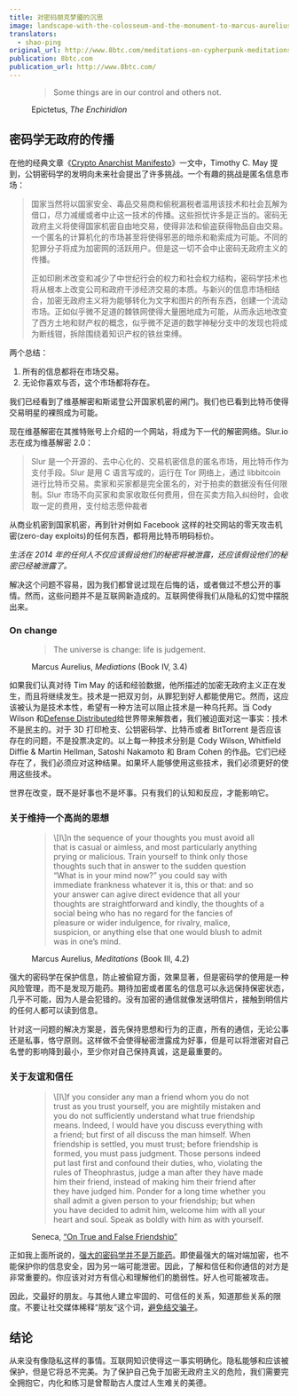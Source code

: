 ```yaml
---
title: 对密码朋克梦靥的沉思
image: landscape-with-the-colosseum-and-the-monument-to-marcus-aurelius.jpg
translators:
  - shao-ping
original_url: http://www.8btc.com/meditations-on-cypherpunk-meditations
publication: 8btc.com
publication_url: http://www.8btc.com/
---
```


<figure>
  <blockquote>
    <p>Some things are in our control and others not.</p>
  </blockquote>
  <figcaption>Epictetus, <em>The Enchiridion</em></figcaption>
</figure>

## 密码学无政府的传播

在他的经典文章《[Crypto Anarchist Manifesto](/crypto-anarchist-manifesto/)》一文中，Timothy C. May 提到，公钥密码学的发明向未来社会提出了许多挑战。一个有趣的挑战是匿名信息市场：

> 国家当然将以国家安全、毒品交易商和偷税漏税者滥用该技术和社会瓦解为借口，尽力减缓或者中止这一技术的传播。这些担忧许多是正当的。密码无政府主义将使得国家机密自由地交易，使得非法和偷盗获得物品自由交易。一个匿名的计算机化的市场甚至将使得邪恶的暗杀和勒索成为可能。不同的犯罪分子将成为加密网的活跃用户。但是这一切不会中止密码无政府主义的传播。
>
> 正如印刷术改变和减少了中世纪行会的权力和社会权力结构，密码学技术也将从根本上改变公司和政府干涉经济交易的本质。与新兴的信息市场相结合，加密无政府主义将为能够转化为文字和图片的所有东西，创建一个流动市场。正如似乎微不足道的棘铁网使得大量圈地成为可能，从而永远地改变了西方土地和财产权的概念，似乎微不足道的数学神秘分支中的发现也将成为断线钳，拆除围绕着知识产权的铁丝束缚。

两个总结：

1. 所有的信息都将在市场交易。
2. 无论你喜欢与否，这个市场都将存在。

我们已经看到了维基解密和斯诺登公开国家机密的闸门。我们也已看到比特币使得交易明星的裸照成为可能。

现在维基解密在其推特账号上介绍的一个网站，将成为下一代的解密网络。Slur.io 志在成为维基解密 2.0：

> Slur 是一个开源的、去中心化的、交易机密信息的匿名市场，用比特币作为支付手段。Slur 是用 C 语言写成的，运行在 Tor 网络上，通过 libbitcoin 进行比特币交易。卖家和买家都是完全匿名的，对于拍卖的数据没有任何限制。Slur 市场不向买家和卖家收取任何费用，但在买卖方陷入纠纷时，会收取一定的费用，支付给志愿仲裁者

从商业机密到国家机密，再到针对例如 Facebook 这样的社交网站的零天攻击机密(zero-day exploits)的任何东西，都将用比特币明码标价。

_生活在 2014 年的任何人不仅应该假设他们的秘密将被泄露，还应该假设他们的秘密已经被泄露了。_

解决这个问题不容易，因为我们都曾说过现在后悔的话，或者做过不想公开的事情。然而，这些问题并不是互联网新造成的。互联网使得我们从隐私的幻觉中摆脱出来。

### On change

<figure>
  <blockquote>
    <p>The universe is change: life is judgement.</p>
  </blockquote>
  <figcaption>Marcus Aurelius, <em>Mediations</em> (Book IV, 3.4)</figcaption>
</figure>

如果我们认真对待 Tim May 的话和经验数据，他所描述的加密无政府主义正在发生，而且将继续发生。技术是一把双刃剑，从罪犯到好人都能使用它。然而，这应该被认为是技术本性，希望有一种方法可以阻止技术是一种乌托邦。当 Cody Wilson 和[Defense Distributed](https://defdist.org/)给世界带来解救者，我们被迫面对这一事实：技术不是民主的。对于 3D 打印枪支、公钥密码学、比特币或者 BitTorrent 是否应该存在的问题，不是投票决定的。以上每一种技术分别是 Cody Wilson, Whitfield Diffie & Martin Hellman, Satoshi Nakamoto 和 Bram Cohen 的作品。它们已经存在了，我们必须应对这种结果。如果坏人能够使用这些技术，我们必须更好的使用这些技术。

世界在改变，既不是好事也不是坏事。只有我们的认知和反应，才能影响它。

### 关于维持一个高尚的思想

<figure>
  <blockquote>
    <p>\[I\]n the sequence of your thoughts you must avoid all that is casual or aimless, and most particularly anything prying or malicious. Train yourself to think only those thoughts such that in answer to the sudden question “What is in your mind now?” you could say with immediate frankness whatever it is, this or that: and so your answer can agive direct evidence that all your thoughts are straightforward and kindly, the thoughts of a social being who has no regard for the fancies of pleasure or wider indulgence, for rivalry, malice, suspicion, or anything else that one would blush to admit was in one’s mind.</p>
  </blockquote>
  <figcaption>Marcus Aurelius, <em>Meditations</em> (Book III, 4.2)</figcaption>
</figure>

强大的密码学在保护信息，防止被偷窥方面，效果显著，但是密码学的使用是一种风险管理，而不是发现万能药。期待加密或者匿名的信息可以永远保持保密状态，几乎不可能，因为人是会犯错的。没有加密的通信就像发送明信片，接触到明信片的任何人都可以读到信息。

针对这一问题的解决方案是，首先保持思想和行为的正直，所有的通信，无论公事还是私事，恪守原则。这样做不会使得秘密泄露成为好事，但是可以将泄密对自己名誉的影响降到最小，至少你对自己保持真诚，这是最重要的。

### 关于友谊和信任

<figure>
  <blockquote>
    <p>\[I\]f you consider any man a friend whom you do not trust as you trust yourself, you are mightily mistaken and you do not sufficiently understand what true friendship means. Indeed, I would have you discuss everything with a friend; but first of all discuss the man himself. When friendship is settled, you must trust; before friendship is formed, you must pass judgment. Those persons indeed put last first and confound their duties, who, violating the rules of Theophrastus, judge a man after they have made him their friend, instead of making him their friend after they have judged him. Ponder for a long time whether you shall admit a given person to your friendship; but when you have decided to admit him, welcome him with all your heart and soul. Speak as boldly with him as with yourself.</p>
  </blockquote>
  <figcaption>Seneca, <a href="https://en.wikisource.org/wiki/Moral_letters_to_Lucilius/Letter_3">“On True and False Friendship”</a></figcaption>
</figure>

正如我上面所说的，[强大的密码学并不是万能药](/mempool/bitcoin-is-great-but-it-wont-fix-our-monkey-brains/zh/)。即使最强大的端对端加密，也不能保护你的信息安全，因为另一端可能泄密。因此，了解和信任和你通信的对方是非常重要的。你应该对对方有信心和理解他们的脆弱性。好人也可能被攻击。

因此，交最好的朋友。与其他人建立牢固的、可信任的关系，知道那些关系的限度。不要让社交媒体稀释“朋友”这个词，[避免结交骗子](/mempool/everyones-a-scammer/)。

## 结论

从来没有像隐私这样的事情。互联网知识使得这一事实明确化。隐私能够和应该被保护，但是它将总不完美。为了保护自己免于加密无政府主义的危险，我们需要完全拥抱它，内化和练习是曾帮助古人度过人生难关的美德。
